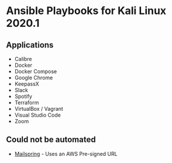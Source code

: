 # Ansible Playbooks for Kali Linux 2020.1

## Applications
- Calibre
- Docker
- Docker Compose
- Google Chrome
- KeepassX
- Slack
- Spotify
- Terraform
- VirtualBox / Vagrant
- Visual Studio Code
- Zoom

## Could not be automated 
- [Mailspring](https://getmailspring.com/download) - Uses an AWS Pre-signed URL